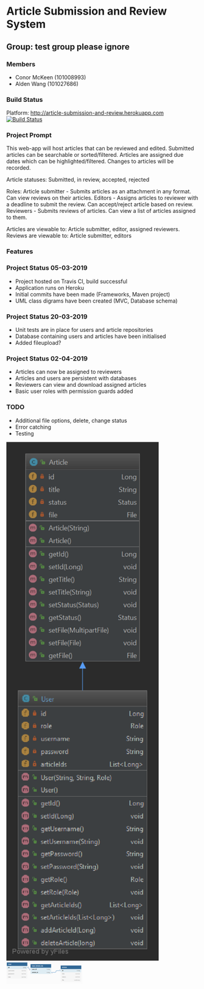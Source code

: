 # Article Submission and Review System

## Group: test group please ignore

### Members

- Conor McKeen (101008993)
- Alden Wang (101027686)

### Build Status
Platform: http://article-submission-and-review.herokuapp.com  
[![Build Status](https://travis-ci.org/Nedla/4806-project.svg?branch=master)](https://travis-ci.org/Nedla/4806-project)

### Project Prompt

This web-app will host articles that can be reviewed and edited. Submitted articles can be searchable or sorted/filtered. Articles are assigned due dates which can be highlighted/filtered. Changes to articles will be recorded.

Article statuses: Submitted, in review, accepted, rejected

Roles: Article submitter - Submits articles as an attachment in any format. Can view reviews on their articles. Editors - Assigns articles to reviewer with a deadline to submit the review. Can accept/reject article based on review.
Reviewers - Submits reviews of articles. Can view a list of articles assigned to them.

Articles are viewable to: Article submitter, editor, assigned reviewers. Reviews are viewable to: Article submitter, editors

### Features

### Project Status 05-03-2019

- Project hosted on Travis CI, build successful
- Application runs on Heroku
- Initial commits have been made (Frameworks, Maven project)
- UML class digrams have been created (MVC, Database schema)

### Project Status 20-03-2019

- Unit tests are in place for users and article repositories
- Database containing users and articles have been initialised
- Added fileupload?

### Project Status 02-04-2019

- Articles can now be assigned to reviewers
- Articles and users are persistent with databases
- Reviewers can view and download assigned articles
- Basic user roles with permission guards added

### TODO

- Additional file options, delete, change status
- Error catching
- Testing

<img src="class-diagram-v3-model-dep.png" alt="Class Diagram" width="400"/>

<img src="ER-diagram-v3.png" alt="ER Diagram" width="200"/>

